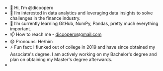 - 👋 Hi, I’m @dicooperx
- 👀 I’m interested in data analytics and leveraging data insights to solve challenges in the finance industry.
- 🌱 I’m currently learning GitHub, NumPy, Pandas, pretty much everything important.
- 📫 How to reach me - dicooperx@gmail.com
- 😄 Pronouns: He/him
- ⚡ Fun fact: I flunked out of college in 2019 and have since obtained my Associate's degree. I am actively working on my Bachelor's degree and plan on obtaining my Master's degree afterwards.
- 
